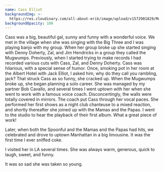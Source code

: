 ```yaml
---
name: Cass Elliot
backgroundImg: >-
  https://res.cloudinary.com/all-about-erik/image/upload/v1572901829/Musical%20Journey/Musical%20Friends/Friends/Cass%20Elliot/Background_cass_mpk7r1.jpg
backgroundOpacity: 100
---
```

Cass was a big, beautiful gal, sunny and funny with a wonderful voice. We met in the village when she was singing with the Big Three and I was playing banjo with my group. When her group broke up she started singing with Denny Doherty, Zal, and Jim Hendricks in a group they called the Mugwumps. Previously, when I started trying to make records I had recorded various cuts with Cass, Zal, and Denny Doherty. Cass was hilarious, with a special sense of humor. Once, smoking pot in her room at the Albert Hotel with Jack Elliot, I asked him, why do they call you rambling, jack? That struck Cass as so funny, she cracked up. When the Mugwumps broke up, she began planning a solo career. She was managed by my partner Bob Cavallo, and several times I went uptown with her when she went to work with a famous voice coach. Disconcertingly, the walls were totally covered in mirrors. The coach put Cass through her vocal paces. She performed her first shows as a night club chanteuse to a mixed reaction, and shortly thereafter she joined up with the Mamas and the Papas. I went to the studio to hear the playback of their first album. What a great piece of work!

Later, when both the Spoonful and the Mamas and the Papas had hits, we celebrated and drove to uptown Manhattan in a big limousine. It was the first time I ever sniffed coke.

I visited her in LA several times. She was always warm, generous, quick to laugh, sweet, and funny.

It was so sad she was taken so young.
